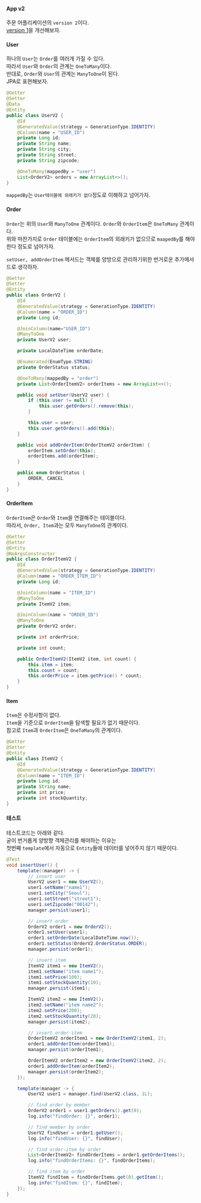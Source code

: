#### App v2
주문 어플리케이션의 `version 2`이다.  
[version 1](../../v1/description/app1.md)을 개선해보자.  



#### User
하나의 `User`는 `Order`를 여러개 가질 수 있다.  
따라서 `User`와 `Order`의 관계는 `OneToMany`이다.  
반대로, `Order`와 `User`의 관계는 `ManyToOne`이 된다.  
JPA로 표현해보자.
~~~java
@Getter
@Setter
@Data
@Entity
public class UserV2 {
    @Id
    @GeneratedValue(strategy = GenerationType.IDENTITY)
    @Column(name = "USER_ID")
    private Long id;
    private String name;
    private String city;
    private String street;
    private String zipcode;

    @OneToMany(mappedBy = "user")
    List<OrderV2> orders = new ArrayList<>();
}
~~~
`mappedBy`는 `User테이블에 외래키가 없다`정도로 이해하고 넘어가자.  



#### Order
`Order`는 위의 `User`와 `ManyToOne` 관계이다.
`Order`와 `OrderItem`은 `OneToMany` 관계이다.  
위와 마찬가지로 `Order` 테이블에는 `OrderItem`의 외래키가 없으므로 `maapedBy`를 해야한다 정도로 넘어가자.  

`setUser, addOrderItem` 메서드는 객체를 양방으로 관리하기위한 번거로운 추가메서드로 생각하자.  
~~~java
@Getter
@Setter
@Entity
public class OrderV2 {
    @Id
    @GeneratedValue(strategy = GenerationType.IDENTITY)
    @Column(name = "ORDER_ID")
    private Long id;

    @JoinColumn(name="USER_ID")
    @ManyToOne
    private UserV2 user;

    private LocalDateTime orderDate;

    @Enumerated(EnumType.STRING)
    private OrderStatus status;

    @OneToMany(mappedBy = "order")
    private List<OrderItemV2> orderItems = new ArrayList<>();

    public void setUser(UserV2 user) {
        if (this.user != null) {
            this.user.getOrders().remove(this);
        }

        this.user = user;
        this.user.getOrders().add(this);
    }

    public void addOrderItem(OrderItemV2 orderItem) {
        orderItem.setOrder(this);
        orderItems.add(orderItem);
    }

    public enum OrderStatus {
        ORDER, CANCEL
    }
}
~~~



#### OrderItem
`OrderItem`은 `Order`와 `Item`을 연결해주는 테이블이다.  
따라서, `Order, Item`과는 모두 `ManyToOne`의 관계이다.  
~~~java
@Getter
@Setter
@Entity
@NoArgsConstructor
public class OrderItemV2 {
    @Id
    @GeneratedValue(strategy = GenerationType.IDENTITY)
    @Column(name = "ORDER_ITEM_ID")
    private Long id;

    @JoinColumn(name = "ITEM_ID")
    @ManyToOne
    private ItemV2 item;

    @JoinColumn(name = "ORDER_ID")
    @ManyToOne
    private OrderV2 order;

    private int orderPrice;

    private int count;

    public OrderItemV2(ItemV2 item, int count) {
        this.item = item;
        this.count = count;
        this.orderPrice = item.getPrice() * count;
    }
}
~~~



#### Item
`Item`은 수정사항이 없다.  
`Item`을 기준으로 `OrderItem`을 탐색할 필요가 없기 때문이다.  
참고로 `Item`과 `OrderItem`은 `OneToMany`의 관계이다.  
~~~java
@Getter
@Setter
@Entity
public class ItemV2 {
    @Id
    @GeneratedValue(strategy = GenerationType.IDENTITY)
    @Column(name = "ITEM_ID")
    private Long id;
    private String name;
    private int price;
    private int stockQuantity;
}
~~~



#### 테스트
테스트코드는 아래와 같다.  
굳이 번거롭게 양방향 객체관리를 해야하는 이유는  
첫번째 `template`에서 자동으로 `Entity`들에 데이터를 넣어주지 않기 때문이다.  
~~~java
@Test
void insertUser() {
    template((manager) -> {
        // insert user
        UserV2 user1 = new UserV2();
        user1.setName("name1");
        user1.setCity("Seoul");
        user1.setStreet("street1");
        user1.setZipcode("00142");
        manager.persist(user1);

        // insert order
        OrderV2 order1 = new OrderV2();
        order1.setUser(user1);
        order1.setOrderDate(LocalDateTime.now());
        order1.setStatus(OrderV2.OrderStatus.ORDER);
        manager.persist(order1);

        // insert item
        ItemV2 item1 = new ItemV2();
        item1.setName("item name1");
        item1.setPrice(100);
        item1.setStockQuantity(10);
        manager.persist(item1);

        ItemV2 item2 = new ItemV2();
        item2.setName("item name2");
        item2.setPrice(200);
        item2.setStockQuantity(20);
        manager.persist(item2);

        // insert order-item
        OrderItemV2 orderItem1 = new OrderItemV2(item1, 2);
        order1.addOrderItem(orderItem1);
        manager.persist(orderItem1);

        OrderItemV2 orderItem2 = new OrderItemV2(item2, 2);
        order1.addOrderItem(orderItem2);
        manager.persist(orderItem2);
    });

    template(manager -> {
        UserV2 user1 = manager.find(UserV2.class, 1L);

        // find order by member
        OrderV2 order1 = user1.getOrders().get(0);
        log.info("findOrder: {}", order1);

        // find member by order
        UserV2 findUser = order1.getUser();
        log.info("findUser: {}", findUser);

        // find order-item by order
        List<OrderItemV2> findOrderItems = order1.getOrderItems();
        log.info("findOrderItems: {}", findOrderItems);

        // find item by order
        ItemV2 findItem = findOrderItems.get(0).getItem();
        log.info("findItem: {}", findItem);
    });
}
~~~
